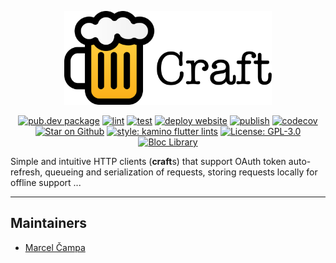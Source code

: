<p align="center">
<img src="https://raw.githubusercontent.com/stelynx/craft/master/misc/logo_text.svg" height="150" alt="Craft" />
</p>

<p align="center">
<a href="https://pub.dev/packages/craft"><img src="https://img.shields.io/pub/v/craft?color=40c4ff&logo=dart" alt="pub.dev package"></a>
<a href="https://github.com/stelynx/craft/actions/workflows/lint.yml"><img src="https://github.com/stelynx/craft/actions/workflows/lint.yml/badge.svg" alt="lint"></a>
<a href="https://github.com/stelynx/craft/actions/workflows/test.yml"><img src="https://github.com/stelynx/craft/actions/workflows/test.yml/badge.svg" alt="test"></a>
<a href="https://github.com/stelynx/craft/actions/workflows/pages.yml"><img src="https://github.com/stelynx/craft/actions/workflows/pages.yml/badge.svg" alt="deploy website"></a>
<a href="https://github.com/stelynx/craft/actions/workflows/publish.yml"><img src="https://github.com/stelynx/craft/actions/workflows/publish.yml/badge.svg" alt="publish"></a>
<a href="https://codecov.io/gh/felangel/bloc"><img src="https://codecov.io/gh/stelynx/craft/branch/master/graph/badge.svg" alt="codecov"></a>
<a href="https://github.com/stelynx/craft"><img src="https://img.shields.io/github/stars/stelynx/craft.svg?style=flat&logo=github&colorB=fbae17&label=stars" alt="Star on Github"></a>
<a href="https://github.com/kaminomobile/kamino_flutter_lints"><img src="https://img.shields.io/badge/style-kamino-000000.svg" alt="style: kamino flutter lints"></a>
<a href="LICENSE"><img src="https://img.shields.io/github/license/stelynx/craft?color=purple" alt="License: GPL-3.0"></a>
<a href="https://craftlib.com"><img src="https://img.shields.io/badge/website-craftlib.com-fbae17" alt="Bloc Library"></a>
</p>

Simple and intuitive HTTP clients (**craft**s) that support OAuth token auto-refresh, queueing and serialization of requests, storing requests locally for offline support ...

<hr>

## Maintainers

- [Marcel Čampa](https://github.com/campovski)


